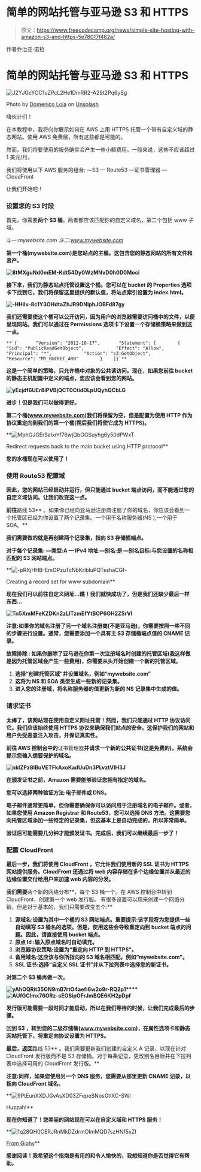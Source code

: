 # 简单的网站托管与亚马逊 S3 和 HTTPS

> 原文：<https://www.freecodecamp.org/news/simple-site-hosting-with-amazon-s3-and-https-5e78017f482a/>

作者乔治亚·诺拉

# 简单的网站托管与亚马逊 S3 和 HTTPS

![J2YJGcYCC1uZPcL2He1DmRR2-A29t2Pq6ySg](img/13fb1704cb2e6efd4b858fb3fc53352d.png)

Photo by [Domenico Loia](https://unsplash.com/photos/0m-eVEm7mfo?utm_source=unsplash&utm_medium=referral&utm_content=creditCopyText) on [Unsplash](https://unsplash.com/search/photos/website?utm_source=unsplash&utm_medium=referral&utm_content=creditCopyText)

嗨伙计们！

在本教程中，我将向你展示如何在 AWS 上用 HTTPS 托管一个带有自定义域的静态网站。使用 AWS 免费层，所有这些都是可能的。

然而，我们将要使用的服务确实会产生一些小额费用。一般来说，这些不应该超过 1 美元/月。

我们将使用以下 AWS 服务的组合:
—S3
— Route53
—证书管理器
— CloudFront

让我们开始吧！

### 设置您的 S3 时段

首先，你需要**两个 S3 桶**，两者都应该匹配你的自定义域名，第二个包括 www 子域。

斗一:*mywebsite.com
斗二:*www.mywebsite.com**

**第一个桶(mywebsite.com)是您站点的主桶。这包含您的静态网站的所有文件和资产。**

**![8tMXguNd0mEM-Kdt54Dy0WzMNvD0h0D0Moci](img/9d7913dfcefb010e3d52e2a244971dfc.png)**

**接下来，我们为静态站点托管设置这个桶。您可以在 bucket 的 Properties 选项卡下找到它，我们将保留这里提供的默认值，将站点索引设置为 index.html。**

**![-HHilv-8c1Y3OHdtaZhJR9DNlphJOBFd87gy](img/c50171026bec896026d0d2acaf3e216e.png)**

**我们还需要使这个桶可以公开访问，因为用户的浏览器需要访问桶中的文件，以便呈现网站。我们可以通过在 Permissions 选项卡下设置一个存储桶策略来做到这一点。**

```
**`{       "Version": "2012-10-17",       "Statement": [        {            "Sid": "PublicReadGetObject",            "Effect": "Allow",            "Principal": "*",            "Action": "s3:GetObject",            "Resource": "MY_BUCKET_ARN"        }    ]}`**
```

**这是一个简单的策略，只允许桶中对象的公共读访问。现在，如果您前往 bucket 的静态主机配置中定义的端点，您应该会看到您的网站。**

**![yEcjdf6UEr8iPVBjQCT0CtidDLpUQyhQCbLG](img/c5ed0a0e6e4b6b578e61e83e394635d2.png)**

**进步！但是我们可以做得更好。**

**第二个桶(www.mywebsite.com)我们将保留为空，但是配置为使用 HTTP 作为协议重定向到我们的第一个桶(稍后我们将使它成为 HTTPS)。**

**![MphGJGErSalxmf76wjQbOGSuyhg6y50dPWxT](img/47f26e4ce691a1973cbe2cc90b471dad.png)

Redirect requests back to the main bucket using HTTP protocol** 

**您的水桶现在可以使用了！**

### **使用 Route53 配置域**

**因此，您的网站已经启动并运行，但只能通过 bucket 端点访问，而不能通过您的自定义域访问。让我们改变这一点。**

**前往**路线 53** 。如果你已经向亚马逊注册商注册了你的域名，你应该会看到一个托管区已经为你设置了两个记录集。一个用于名称服务器(NS ),一个用于 SOA。**

**我们需要做的就是再创建两个记录集，指向 S3 存储桶端点。**

**对于每个记录集:
—类型:A — IPv4 地址
—别名:是
—别名目标:与您设置的名称相匹配的 S3 网站端点。**

**![-pRXjHHB-EmOPzuTcNbKribluPQTsshaCGf-](img/64b76365327bfcb5988699eae6ffeeca.png)

Creating a record set for www subdomain** 

**现在我们可以前往自定义网址…瞧！我们就快成功了，但是我们还缺少最后一样东西…**

**![Tn5XmMFeKZDKn2zLITzmEfYtBOP6OH2ZSrVl](img/4611c0d4b0e04171d01d26c65a38f6a0.png)**

****注意**:如果你的域名注册了另一个域名注册商(不是亚马逊)，你需要按照一些不同的步骤进行设置。通常，您需要添加一个具有主 S3 存储桶端点值的 CNAME 记录。**

****故障排除** :
如果你删除了亚马逊在你第一次注册域名时创建的托管区域(我这样做是因为托管区域会产生一些费用)，你需要从头开始创建一个新的托管区域。**

1.  **选择“创建托管区域”并设置域名，例如“mywebsite.com”**
2.  **这将为 NS 和 SOA 类型生成一些新的记录集。**
3.  **进入您的注册域，将名称服务器的值更新为新的 NS 记录集中生成的值。**

### **请求证书**

**太棒了，该网站现在使用自定义网址托管！然而，我们只能通过 HTTP 协议访问它。我们应该始终使用 HTTPS 协议来确保我们站点的安全。这保护我们的网站和用户免受恶意注入攻击，并保证真实性。**

**前往 AWS 控制台中的**证书管理器**并请求一个新的公共证书(这是免费的)。系统会提示您输入想要保护的域名。**

**![nklZPz8lBuVETFkAxoKadUuDn3PLvztVIH3J](img/c4fbc7b9143e33978252366cdffc44b2.png)**

**在颁发证书之前，Amazon 需要能够验证您拥有指定的域名。**

**您可以选择两种验证方法:电子邮件或 DNS。**

**电子邮件通常更简单，但你需要确保你可以访问用于注册域名的电子邮件。或者，如果您使用 Amazon Registrar 和 Route53，您可以选择 DNS 方法。这需要您向托管区域添加一些特定的记录集，但这基本上是自动完成的，所以非常简单。**

**验证后可能需要几分钟才能颁发证书。完成后，我们可以继续最后一步了！**

### **配置 CloudFront**

**最后一步，我们将使用 **CloudFront** ，它允许我们使用新的 SSL 证书为 HTTPS 网站提供服务。CloudFront 还通过将 web 内容存储在多个边缘位置并从最近的边缘位置交付给用户来加速 web 内容的分发。**

**我们需要**两个新的网络分布**，每个 S3 桶一个。在 AWS 控制台中转到 CloudFront，创建第一个 web 发行版。
有很多设置可以用来创建一个网络分销，但是对于基本的，我们只需要改变五个:**

1.  ****源域名**:设置为其中一个桶的 S3 网站端点。**重要提示**:该字段将为您提供一些自动填写 S3 桶名的选项。但是，使用这些会导致重定向到 bucket 端点的问题。因此，请直接使用 bucket 端点。**
2.  ****原点 Id** :输入原点域名时自动填充。**
3.  ****浏览器协议策略**:设置为“重定向 HTTP 到 HTTPS”。**
4.  ****备用域名**:这应该与你所指向的 S3 域名相匹配。例如“mywebsite.com”。**
5.  ****SSL 证书**:选择“自定义 SSL 证书”并从下拉列表中选择您的新证书。**

**对第二个 S3 桶再做一次。**

**![yAhOQRit35ON9mB7rtO4aefi6w2o9r-RQ2p1](img/c6602eb07ef9255ff722cff18a6937fa.png)****![AUfGClmx76ORz-sEOSipOFrJmBQE6KH2pDpf](img/22476b96ef09f178f46b15bd09e3c50b.png)**

**发行版可能需要一段时间才能启动，所以在我们等待的时候，让我们完成最后的步骤。**

**回到 **S3** ，转到您的二级存储桶(www.mywebsite.com)，在属性选项卡和静态网站托管下，将重定向协议设置为 HTTPS。**

**最后，返回**路线 53** 。我们需要更新我们创建的自定义 A 记录，以现在针对 CloudFront 发行版而不是 S3 存储桶。对于每条记录，更改别名目标并在下拉列表中选择可用的 CloudFront 发行版。**

**注意:同样，如果您使用另一个 DNS 服务，您需要从那里更新 CNAME 记录，以指向 CloudFront 域名。**

**![9PtEunXXDJGvAsXD03ZFepeSNosGtlXC-SWl](img/0fae720ef79bd8e10bf0b74ae7eea934.png)

Huzzah!** 

**现在你知道了！您美丽的网站现在可以在自定义域和 HTTPS 服务！**

**![1q28QH0CERJRnMkDZdrmOImMQD7szHNf5xZI](img/0057909c05b2cc45d340c1a608454b68.png)

[From Giphy](https://giphy.com)** 

**感谢阅读！我希望这个指南是有用的和令人愉快的，我想知道你是否觉得它有帮助。**